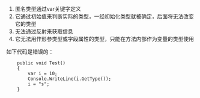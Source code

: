 1. 匿名类型通过var关键字定义
2. 它通过初始值来判断实际的类型，一经初始化类型就被确定，后面将无法改变它的类型
3. 无法通过反射来获取信息
4. 它无法用作形参类型或字段属性的类型，只能在方法内部作为变量的类型使用


如下代码是错误的：

        public void Test()
        {
            var i = 10;
            Console.WriteLine(i.GetType());
            i = "s";
        }